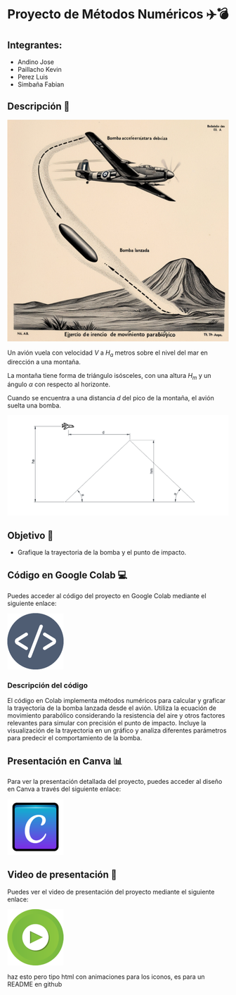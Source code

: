 # Proyecto de Métodos Numéricos ✈️💣

## Integrantes:
- Andino Jose
- Paillacho Kevin
- Perez Luis
- Simbaña Fabian

## Descripción 📜
![alt text](assets/image-1.png)

Un avión vuela con velocidad $V$ a $H_a$ metros sobre el nivel del mar en dirección a una montaña. 

La montaña tiene forma de triángulo isósceles, con una altura $H_m$ y un ángulo $\alpha$ con respecto al horizonte.

Cuando se encuentra a una distancia $d$ del pico de la montaña, el avión suelta una bomba.

![alt text](assets/image-3.png)

## Objetivo 🎯
* Grafique la trayectoria de la bomba y el punto de impacto.

## Código en Google Colab 💻

Puedes acceder al código del proyecto en Google Colab mediante el siguiente enlace:

[![Acceder al código en Colab](assets/dev.png)](https://colab.research.google.com/drive/1w75m-0CG3L6UNllu3PwklSzzWogN5W-w)

### Descripción del código
El código en Colab implementa métodos numéricos para calcular y graficar la trayectoria de la bomba lanzada desde el avión. Utiliza la ecuación de movimiento parabólico considerando la resistencia del aire y otros factores relevantes para simular con precisión el punto de impacto. Incluye la visualización de la trayectoria en un gráfico y analiza diferentes parámetros para predecir el comportamiento de la bomba.

## Presentación en Canva 📊

Para ver la presentación detallada del proyecto, puedes acceder al diseño en Canva a través del siguiente enlace:

[![Ver la presentación en Canva](assets/canvaIco.png)](https://www.canva.com/design/DAGIb4Ia-_E/Ak2r5KRLeGcVjXACB1plnw/edit?utm_content=DAGIb4Ia-_E&utm_campaign=designshare&utm_medium=link2&utm_source=sharebutton)

## Video de presentación 🎥

Puedes ver el video de presentación del proyecto mediante el siguiente enlace:

[![Video de presentación](assets/videoIco.png)](VideoTest.mkv)

haz esto pero tipo html con animaciones para los iconos, es para un README en github
